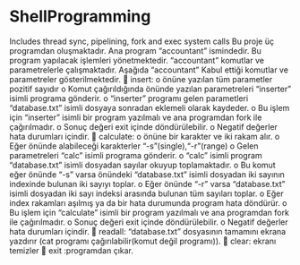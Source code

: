 # ShellProgramming
Includes thread sync, pipelining, fork and exec system calls 
Bu proje üç programdan oluşmaktadır. Ana program “accountant” ismindedir. Bu program yapılacak
işlemleri yönetmektedir. “accountant” komutlar ve parametrelerle çalışmaktadır. Aşağıda “accountant”
Kabul ettiği komutlar ve parametreler gösterilmektedir.
 insert:
o önüne yazılan tüm parametler pozitif sayıdır
o Komut çağırıldığında önünde yazılan parametreleri “inserter” isimli programa gönderir.
o “inserter” programı gelen parametleri “database.txt” isimli dosyaya sonradan eklemeli
olarak kaydeder.
o Bu işlem için “inserter” isimli bir program yazılmalı ve ana programdan fork ile çağırılmadır.
o Sonuç değeri exit içinde döndürülebilir.
o Negatif değerler hata durumları içindir.
 calculate:
o önüne bir karakter ve iki rakam alır.
o Eğer önünde alabileceği karakterler “-s”(single),“-r”(range)
o Gelen parametreleri “calc” isimli programa gönderir.
o “calc” isimli program “database.txt” isimli dosyadan sayılar okuyup toplamaktadır.
o Bu komut eğer önünde “-s” varsa önündeki “database.txt” isimli dosyadan iki sayının
indexinde bulunan iki sayıyı toplar.
o Eğer önünde “-r” varsa “database.txt” isimli dosyadan iki sayı indeksi arasında bulunan tüm
sayıları toplar.
o Eğer index rakamları aşılmış ya da bir hata durumunda program hata döndürür.
o Bu işlem için “calculate” isimli bir program yazılmalı ve ana programdan fork ile çağırılmadır.
o Sonuç değeri exit içinde döndürülebilir.
o Negatif değerler hata durumları içindir.
 readall: “database.txt” dosyasının tamamını ekrana yazdırır (cat programı çağırılabilir(komut değil
programı)).
 clear: ekranı temizler
 exit :programdan çıkar.
